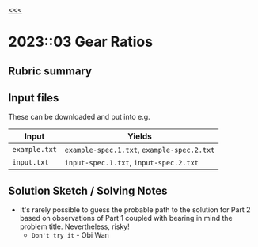[<<<](../README.md)

# 2023::03 Gear Ratios

## Rubric summary

## Input files

These can be downloaded and put into e.g.

| Input         | Yields                                     |
|---------------|--------------------------------------------|
| `example.txt` | `example-spec.1.txt`, `example-spec.2.txt` |
| `input.txt`   | `input-spec.1.txt`, `input-spec.2.txt`     |

## Solution Sketch / Solving Notes

- It's rarely possible to guess the probable path to the solution for Part 2 based on observations of Part 1 coupled with bearing in mind the problem title. Nevertheless, risky!
  - `Don't try it` - Obi Wan